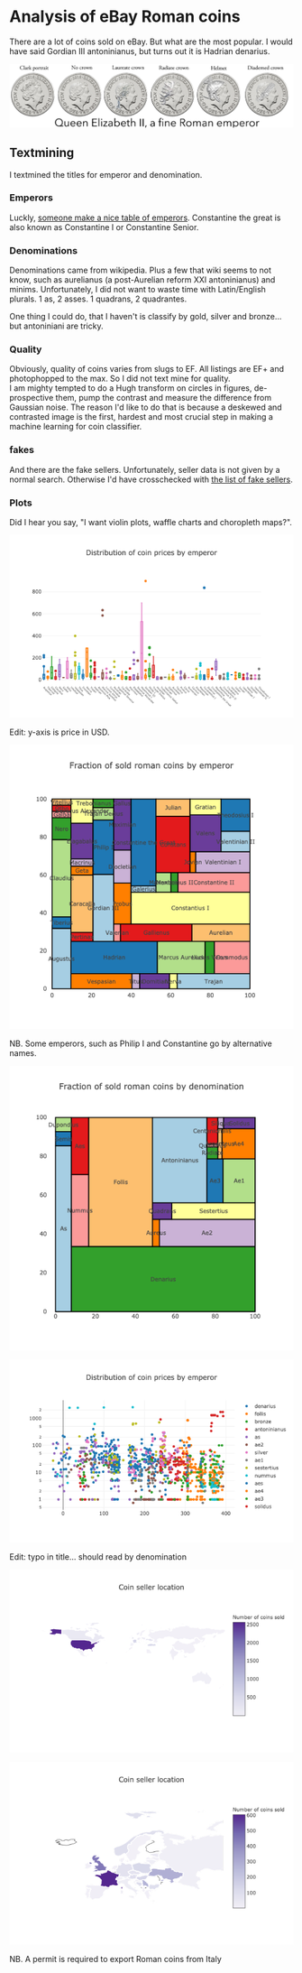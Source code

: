 # Analysis of eBay Roman coins
There are a lot of coins sold on eBay. But what are the most popular. I would have said Gordian III antoninianus, but turns out it is Hadrian denarius.

![queen](https://raw.githubusercontent.com/matteoferla/Roman-coins-on-eBay/master/queen.jpg)

## Textmining
I textmined the titles for emperor and denomination.

### Emperors
Luckly, [someone make a nice table of emperors](https://github.com/zonination/emperors). Constantine the great is also known as Constantine I or Constantine Senior.

### Denominations
Denominations came from wikipedia. Plus a few that wiki seems to not know, such as aurelianus (a post-Aurelian reform XXI antoninianus) and minims. Unfortunately, I did not want to waste time with Latin/English plurals. 1 as, 2 asses. 1 quadrans, 2 quadrantes.

One thing I could do, that I haven't is classify by gold, silver and bronze... but antoniniani are tricky.

### Quality
Obviously, quality of coins varies from slugs to EF. All listings are EF+ and photophopped to the max. So I did not text mine for quality.          
I am mighty tempted to do a Hugh transform on circles in figures, de-prospective them, pump the contrast and measure the difference from Gaussian noise. The reason I'd like to do that is because a deskewed and contrasted image is the first, hardest and most crucial step in making a machine learning for coin classifier.

### fakes
And there are the fake sellers.
Unfortunately, seller data is not given by a normal search. Otherwise I'd have crosschecked with [the list of fake sellers](http://www.forumancientcoins.com/board/index.php?topic=18502.0).

### Plots
Did I hear you say, "I want violin plots, waffle charts and choropleth maps?".

![boxplot emperors](https://raw.githubusercontent.com/matteoferla/Roman-coins-on-eBay/master/boxplot%20emperors.png)

Edit: y-axis is price in USD.


![coin per emperors](https://raw.githubusercontent.com/matteoferla/Roman-coins-on-eBay/master/coin%20per%20emperors.png)

NB. Some emperors, such as Philip I and Constantine go by alternative names.

![coins per denomination](https://raw.githubusercontent.com/matteoferla/Roman-coins-on-eBay/master/coins%20per%20denomination.png)


![denomination over time](https://raw.githubusercontent.com/matteoferla/Roman-coins-on-eBay/master/denomination%20over%20time.png)

Edit: typo in title... should read by denomination


![seller location](https://raw.githubusercontent.com/matteoferla/Roman-coins-on-eBay/master/seller%20location.png)


![euro](https://raw.githubusercontent.com/matteoferla/Roman-coins-on-eBay/master/euro%20sellers.png)

NB. A permit is required to export Roman coins from Italy

